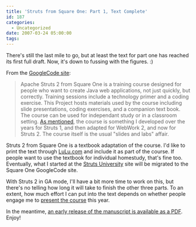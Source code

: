 ```yaml
---
title: 'Struts from Square One: Part 1, Text Complete'
id: 187
categories:
  - Uncategorized
date: 2007-03-24 05:00:00
tags:
---
```


There's still the last mile to go, but at least the text for part one has reached its first full draft. Now, it's down to fussing with the figures. :)

From the [GoogleCode site](http://code.google.com/p/sq1-struts2/):
> Apache Struts 2 from Square One is a training course designed for people who want to create Java web applications, not just quickly, but correctly. Training sessions include a technology primer and a coding exercise. This Project hosts materials used by the course including slide presentations, coding exercises, and a companion text book. The course can be used for independant study or in a classroom setting.
[As mentioned](http://jroller.com/page/TedHusted?entry=googlecode), the course is something I developed over the years for Struts 1, and then adapted for WebWork 2, and now for Struts 2\. The course itself is the usual "slides and labs" affair.

Struts 2 from Square One is a textbook adaptation of the course. I'd like to print the text through [LuLu.com](http://lulu.com/) and include it as part of the course. If people want to use the textbook for individual homestudy, that's fine too. Eventually, what I started at the [Struts University](http://www.strutsuniversity.org/) site will be migrated to the Square One GoogleCode site.

With Struts 2 in GA mode, I'll have a bit more time to work on this, but there's no telling how long it will take to finish the other three parts. To an extent, how much effort I can put into the text depends on whether people engage me to [present the course](http://www.strutsmentor.com/) this year.

In the meantime, [an early release of the manuscript is available as a PDF](http://sourceforge.net/project/showfiles.php?group_id=49385&amp;package_id=223769&amp;release_id=490486). Enjoy!